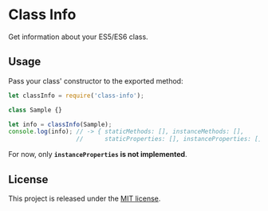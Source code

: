 # Class Info

Get information about your ES5/ES6 class.


## Usage

Pass your class' constructor to the exported method:

```js
let classInfo = require('class-info');

class Sample {}

let info = classInfo(Sample);
console.log(info); // -> { staticMethods: [], instanceMethods: [],
                   //      staticProperties: [], instanceProperties: [] }
```

For now, only **`instanceProperties` is not implemented**.


## License

This project is released under the [MIT license](LICENSE.txt).
